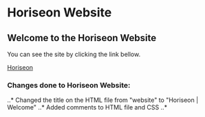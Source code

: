 # Horiseon Website

## Welcome to the Horiseon Website

You can see the site by clicking the link bellow.


[Horiseon](https://luistorano.github.io/challenge-1-horiseon/)


### Changes done to Horiseon Website:


..* Changed the title on the HTML file from "website" to "Horiseon | Welcome"
..* Added comments to HTML file and CSS
..* 

